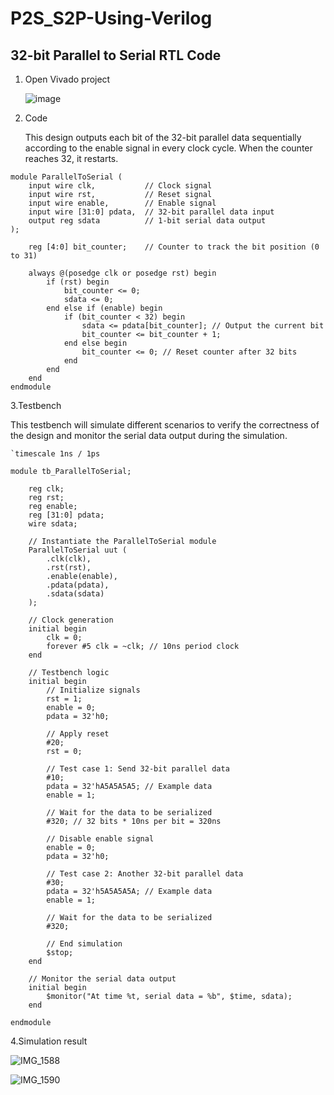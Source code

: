 # P2S_S2P-Using-Verilog


## 32-bit Parallel to Serial RTL Code 

1. Open Vivado project

   ![image](https://github.com/user-attachments/assets/181333cf-1d8b-4634-867f-32dc3f631142)


3. Code

   This design outputs each bit of the 32-bit parallel data sequentially according to the enable signal in every clock cycle. When the counter reaches 32, it restarts.
   
```
module ParallelToSerial (
    input wire clk,           // Clock signal
    input wire rst,           // Reset signal
    input wire enable,        // Enable signal
    input wire [31:0] pdata,  // 32-bit parallel data input
    output reg sdata          // 1-bit serial data output
);

    reg [4:0] bit_counter;    // Counter to track the bit position (0 to 31)

    always @(posedge clk or posedge rst) begin
        if (rst) begin
            bit_counter <= 0;
            sdata <= 0;
        end else if (enable) begin
            if (bit_counter < 32) begin
                sdata <= pdata[bit_counter]; // Output the current bit
                bit_counter <= bit_counter + 1;
            end else begin
                bit_counter <= 0; // Reset counter after 32 bits
            end
        end
    end
endmodule
```

3.Testbench

This testbench will simulate different scenarios to verify the correctness of the design and monitor the serial data output during the simulation.

```
`timescale 1ns / 1ps

module tb_ParallelToSerial;

    reg clk;
    reg rst;
    reg enable;
    reg [31:0] pdata;
    wire sdata;

    // Instantiate the ParallelToSerial module
    ParallelToSerial uut (
        .clk(clk),
        .rst(rst),
        .enable(enable),
        .pdata(pdata),
        .sdata(sdata)
    );

    // Clock generation
    initial begin
        clk = 0;
        forever #5 clk = ~clk; // 10ns period clock
    end

    // Testbench logic
    initial begin
        // Initialize signals
        rst = 1;
        enable = 0;
        pdata = 32'h0;

        // Apply reset
        #20;
        rst = 0;

        // Test case 1: Send 32-bit parallel data
        #10;
        pdata = 32'hA5A5A5A5; // Example data
        enable = 1;

        // Wait for the data to be serialized
        #320; // 32 bits * 10ns per bit = 320ns

        // Disable enable signal
        enable = 0;
        pdata = 32'h0;

        // Test case 2: Another 32-bit parallel data
        #30;
        pdata = 32'h5A5A5A5A; // Example data
        enable = 1;

        // Wait for the data to be serialized
        #320;

        // End simulation
        $stop;
    end

    // Monitor the serial data output
    initial begin
        $monitor("At time %t, serial data = %b", $time, sdata);
    end

endmodule
```

4.Simulation result

![IMG_1588](https://github.com/user-attachments/assets/c1b1e0dd-2c6b-43b9-b1d8-ba6601fc941c)


![IMG_1590](https://github.com/user-attachments/assets/32955c7c-c0cc-4085-bfa8-2ac55e5dbdf4)



